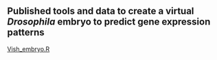## Published tools and data to create a virtual *Drosophila* embryo to predict gene expression patterns 


[Vish_embryo.R](https://github.com/MelWorley/SingleCellAnalaysis/edit/main/Virtual_Embryo/Vish_embryo.R)
